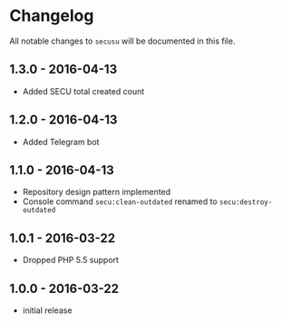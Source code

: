 # Changelog

All notable changes to `secusu` will be documented in this file.

## 1.3.0 - 2016-04-13

- Added SECU total created count

## 1.2.0 - 2016-04-13

- Added Telegram bot

## 1.1.0 - 2016-04-13

- Repository design pattern implemented
- Console command `secu:clean-outdated` renamed to `secu:destroy-outdated` 

## 1.0.1 - 2016-03-22

- Dropped PHP 5.5 support

## 1.0.0 - 2016-03-22

- initial release
